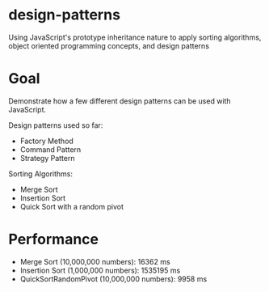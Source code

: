design-patterns
===============

Using JavaScript's prototype inheritance nature to apply sorting algorithms, object oriented programming concepts, and design patterns

Goal
===============
Demonstrate how a few different design patterns can be used with JavaScript.

Design patterns used so far:
* Factory Method
* Command Pattern
* Strategy Pattern

Sorting Algorithms:
* Merge Sort
* Insertion Sort
* Quick Sort with a random pivot


Performance
==============
* Merge Sort (10,000,000 numbers):  16362  ms
* Insertion Sort (1,000,000 numbers):  1535195  ms
* QuickSortRandomPivot (10,000,000 numbers):  9958  ms

